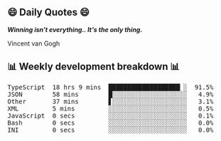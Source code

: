 ## 😄 Daily Quotes 😄

_**Winning isn't everything.. It's the only thing.**_

Vincent van Gogh



## 📊 Weekly development breakdown 📊

<pre>TypeScript  18 hrs 9 mins  ███████████████████▏░  91.5%
JSON        58 mins        █░░░░░░░░░░░░░░░░░░░░   4.9%
Other       37 mins        ▋░░░░░░░░░░░░░░░░░░░░   3.1%
XML         5 mins         ░░░░░░░░░░░░░░░░░░░░░   0.5%
JavaScript  0 secs         ░░░░░░░░░░░░░░░░░░░░░   0.1%
Bash        0 secs         ░░░░░░░░░░░░░░░░░░░░░   0.0%
INI         0 secs         ░░░░░░░░░░░░░░░░░░░░░   0.0%</pre>